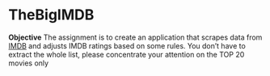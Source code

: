# TheBigIMDB
**Objective**  The assignment is to create an application that scrapes data from [IMDB](https://www.imdb.com/chart/top/) and adjusts IMDB ratings based on some rules. You don’t have to extract the whole list, please concentrate your attention on the TOP 20 movies only
